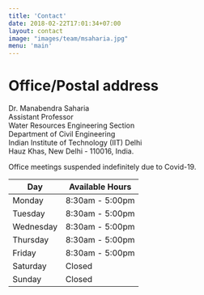 ```yaml
---
title: 'Contact'
date: 2018-02-22T17:01:34+07:00
layout: contact
image: "images/team/msaharia.jpg"
menu: 'main'
---
```


# Office/Postal address 
Dr. Manabendra Saharia  
Assistant Professor  
Water Resources Engineering Section  
Department of Civil Engineering   
Indian Institute of Technology (IIT) Delhi  
Hauz Khas, New Delhi - 110016, India. 

Office meetings suspended indefinitely due to Covid-19. 

| Day       | Available Hours |
| --------- | --------------- |
| Monday    | 8:30am - 5:00pm |
| Tuesday   | 8:30am - 5:00pm |
| Wednesday | 8:30am - 5:00pm |
| Thursday  | 8:30am - 5:00pm |
| Friday    | 8:30am - 5:00pm |
| Saturday  | Closed          |
| Sunday    | Closed          |
